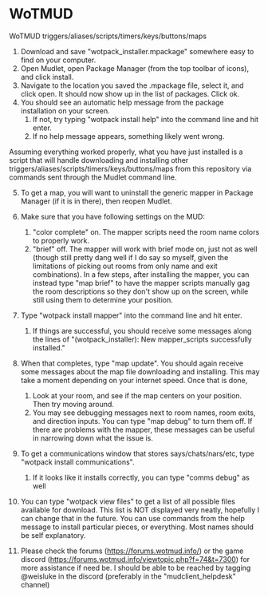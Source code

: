 # WoTMUD
WoTMUD triggers/aliases/scripts/timers/keys/buttons/maps

1. Download and save "wotpack_installer.mpackage" somewhere easy to find on your computer.
2. Open Mudlet, open Package Manager (from the top toolbar of icons), and click install.
3. Navigate to the location you saved the .mpackage file, select it, and click open. It should now show up in the list of packages. Click ok.
4. You should see an automatic help message from the package installation on your screen.
   1. If not, try typing "wotpack install help" into the command line and hit enter.
   2. If no help message appears, something likely went wrong.

Assuming everything worked properly, what you have just installed is a script that will handle downloading and installing other triggers/aliases/scripts/timers/keys/buttons/maps from this repository via commands sent through the Mudlet command line.

5. To get a map, you will want to uninstall the generic mapper in Package Manager (if it is in there), then reopen Mudlet.
6. Make sure that you have following settings on the MUD:
   1. "color complete" on. The mapper scripts need the room name colors to properly work.
   2. "brief" off. The mapper will work with brief mode on, just not as well (though still pretty dang well if I do say so myself, given the limitations of picking out rooms from only name and exit combinations). In a few steps, after installing the mapper, you can instead type "map brief" to have the mapper scripts manually gag the room descriptions so they don't show up on the screen, while still using them to determine your position.
7. Type "wotpack install mapper" into the command line and hit enter.
   1. If things are successful, you should receive some messages along the lines of "(wotpack_installer): New mapper_scripts successfully installed."
8. When that completes, type "map update". You should again receive some messages about the map file downloading and installing. This may take a moment depending on your internet speed. Once that is done,
   1. Look at your room, and see if the map centers on your position. Then try moving around.
   2. You may see debugging messages next to room names, room exits, and direction inputs. You can type "map debug" to turn them off. If there are problems with the mapper, these messages can be useful in narrowing down what the issue is. 

9. To get a communications window that stores says/chats/nars/etc, type "wotpack install communications". 
   1. If it looks like it installs correctly, you can type "comms debug" as well

12. You can type "wotpack view files" to get a list of all possible files available for download. This list is NOT displayed very neatly, hopefully I can change that in the future. You can use commands from the help message to install particular pieces, or everything. Most names should be self explanatory.


13. Please check the forums (https://forums.wotmud.info/) or the game discord (https://forums.wotmud.info/viewtopic.php?f=74&t=7300) for more assistance if need be. I should be able to be reached by tagging @weisluke in the discord (preferably in the "mudclient_helpdesk" channel)
